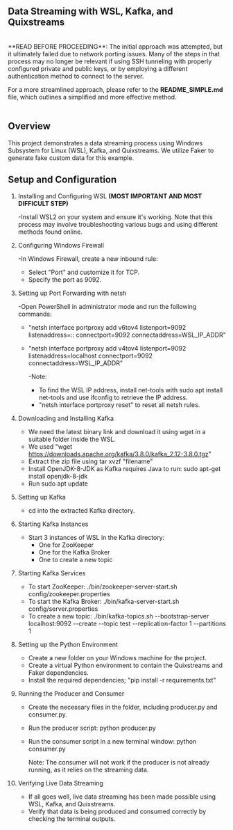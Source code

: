 ## Data Streaming with WSL, Kafka, and Quixstreams

<br>
**READ BEFORE PROCEEDING**: The initial approach was attempted, but it ultimately failed due to network porting issues. Many of the steps in that process may no longer be relevant if using SSH tunneling with properly configured private and public keys, or by employing a different authentication method to connect to the server.

For a more streamlined approach, please refer to the **README_SIMPLE.md** file, which outlines a simplified and more effective method.
<br><br>

## Overview

This project demonstrates a data streaming process using Windows Subsystem for Linux (WSL), Kafka, and Quixstreams. We utilize Faker to generate fake custom data for this example.

## Setup and Configuration

1. Installing and Configuring WSL **(MOST IMPORTANT AND MOST DIFFICULT STEP)**

   -Install WSL2 on your system and ensure it's working. Note that this process may involve troubleshooting various bugs and using different methods found online.

2. Configuring Windows Firewall

   -In Windows Firewall, create a new inbound rule:

   - Select "Port" and customize it for TCP.
   - Specify the port as 9092.

3. Setting up Port Forwarding with netsh

   -Open PowerShell in administrator mode and run the following commands:

   - "netsh interface portproxy add v6tov4 listenport=9092 listenaddress=:: connectport=9092 connectaddress=WSL_IP_ADDR"
   - "netsh interface portproxy add v4tov4 listenport=9092 listenaddress=localhost connectport=9092 connectaddress=WSL_IP_ADDR"

     -Note:

     - To find the WSL IP address, install net-tools with sudo apt install net-tools and use ifconfig to retrieve the IP address.
     - "netsh interface portproxy reset" to reset all netsh rules.

4. Downloading and Installing Kafka

   - We need the latest binary link and download it using wget in a suitable folder inside the WSL.
   - We used "wget https://downloads.apache.org/kafka/3.8.0/kafka_2.12-3.8.0.tgz"
   - Extract the zip file using tar xvzf "filename"
   - Install OpenJDK-8-JDK as Kafka requires Java to run: sudo apt-get install openjdk-8-jdk
   - Run sudo apt update

5. Setting up Kafka

   - cd into the extracted Kafka directory.

6. Starting Kafka Instances

   - Start 3 instances of WSL in the Kafka directory:
     - One for ZooKeeper
     - One for the Kafka Broker
     - One to create a new topic

7. Starting Kafka Services

   - To start ZooKeeper: ./bin/zookeeper-server-start.sh config/zookeeper.properties
   - To start the Kafka Broker: ./bin/kafka-server-start.sh config/server.properties
   - To create a new topic: ./bin/kafka-topics.sh --bootstrap-server localhost:9092 --create --topic test --replication-factor 1 --partitions 1

8. Setting up the Python Environment

   - Create a new folder on your Windows machine for the project.
   - Create a virtual Python environment to contain the Quixstreams and Faker dependencies.
   - Install the required dependencies; "pip install -r requirements.txt"

9. Running the Producer and Consumer

   - Create the necessary files in the folder, including producer.py and consumer.py.
   - Run the producer script: python producer.py
   - Run the consumer script in a new terminal window: python consumer.py

     Note: The consumer will not work if the producer is not already running, as it relies on the streaming data.

10. Verifying Live Data Streaming

    - If all goes well, live data streaming has been made possible using WSL, Kafka, and Quixstreams.
    - Verify that data is being produced and consumed correctly by checking the terminal outputs.
